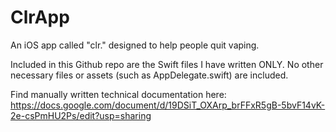 # ClrApp
An iOS app called "clr." designed to help people quit vaping. 

Included in this Github repo are the Swift files I have written ONLY.
No other necessary files or assets (such as AppDelegate.swift) are included.

Find manually written technical documentation here:
https://docs.google.com/document/d/19DSiT_OXArp_brFFxR5gB-5bvF14vK-2e-csPmHU2Ps/edit?usp=sharing
